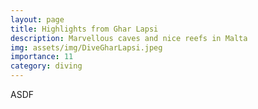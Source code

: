 ```yaml
---
layout: page
title: Highlights from Ghar Lapsi
description: Marvellous caves and nice reefs in Malta 
img: assets/img/DiveGharLapsi.jpeg
importance: 11
category: diving
---
```


ASDF
